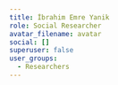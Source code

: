 ```yaml
---
title: İbrahim Emre Yanik
role: Social Researcher
avatar_filename: avatar
social: []
superuser: false
user_groups:
  - Researchers
---
```

